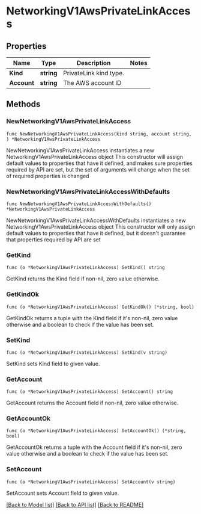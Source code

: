 # NetworkingV1AwsPrivateLinkAccess

## Properties

Name | Type | Description | Notes
------------ | ------------- | ------------- | -------------
**Kind** | **string** | PrivateLink kind type. | 
**Account** | **string** | The AWS account ID | 

## Methods

### NewNetworkingV1AwsPrivateLinkAccess

`func NewNetworkingV1AwsPrivateLinkAccess(kind string, account string, ) *NetworkingV1AwsPrivateLinkAccess`

NewNetworkingV1AwsPrivateLinkAccess instantiates a new NetworkingV1AwsPrivateLinkAccess object
This constructor will assign default values to properties that have it defined,
and makes sure properties required by API are set, but the set of arguments
will change when the set of required properties is changed

### NewNetworkingV1AwsPrivateLinkAccessWithDefaults

`func NewNetworkingV1AwsPrivateLinkAccessWithDefaults() *NetworkingV1AwsPrivateLinkAccess`

NewNetworkingV1AwsPrivateLinkAccessWithDefaults instantiates a new NetworkingV1AwsPrivateLinkAccess object
This constructor will only assign default values to properties that have it defined,
but it doesn't guarantee that properties required by API are set

### GetKind

`func (o *NetworkingV1AwsPrivateLinkAccess) GetKind() string`

GetKind returns the Kind field if non-nil, zero value otherwise.

### GetKindOk

`func (o *NetworkingV1AwsPrivateLinkAccess) GetKindOk() (*string, bool)`

GetKindOk returns a tuple with the Kind field if it's non-nil, zero value otherwise
and a boolean to check if the value has been set.

### SetKind

`func (o *NetworkingV1AwsPrivateLinkAccess) SetKind(v string)`

SetKind sets Kind field to given value.


### GetAccount

`func (o *NetworkingV1AwsPrivateLinkAccess) GetAccount() string`

GetAccount returns the Account field if non-nil, zero value otherwise.

### GetAccountOk

`func (o *NetworkingV1AwsPrivateLinkAccess) GetAccountOk() (*string, bool)`

GetAccountOk returns a tuple with the Account field if it's non-nil, zero value otherwise
and a boolean to check if the value has been set.

### SetAccount

`func (o *NetworkingV1AwsPrivateLinkAccess) SetAccount(v string)`

SetAccount sets Account field to given value.



[[Back to Model list]](../README.md#documentation-for-models) [[Back to API list]](../README.md#documentation-for-api-endpoints) [[Back to README]](../README.md)



